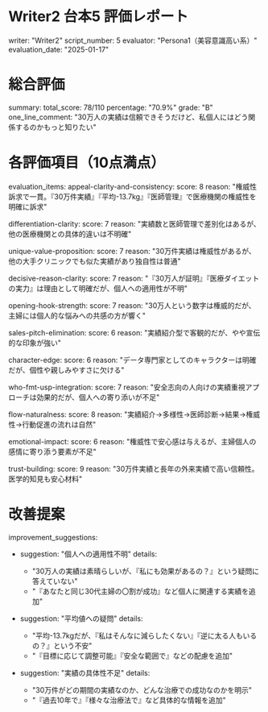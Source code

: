 # Writer2 台本5 評価レポート
writer: "Writer2"
script_number: 5
evaluator: "Persona1（美容意識高い系）"
evaluation_date: "2025-01-17"

# 総合評価
summary:
  total_score: 78/110
  percentage: "70.9%"
  grade: "B"
  one_line_comment: "30万人の実績は信頼できそうだけど、私個人にはどう関係するのかもっと知りたい"

# 各評価項目（10点満点）
evaluation_items:
  appeal-clarity-and-consistency:
    score: 8
    reason: "権威性訴求で一貫。『30万件実績』『平均-13.7kg』『医師管理』で医療機関の権威性を明確に訴求"
  
  differentiation-clarity:
    score: 7
    reason: "実績数と医師管理で差別化はあるが、他の医療機関との具体的違いは不明確"
  
  unique-value-proposition:
    score: 7
    reason: "30万件実績は権威性があるが、他の大手クリニックでも似た実績があり独自性は普通"
  
  decisive-reason-clarity:
    score: 7
    reason: "『30万人が証明』『医療ダイエットの実力』は理由として明確だが、個人への適用性が不明"
  
  opening-hook-strength:
    score: 7
    reason: "30万人という数字は権威的だが、主婦には個人的な悩みへの共感の方が響く"
  
  sales-pitch-elimination:
    score: 6
    reason: "実績紹介型で客観的だが、やや宣伝的な印象が強い"
  
  character-edge:
    score: 6
    reason: "データ専門家としてのキャラクターは明確だが、個性や親しみやすさに欠ける"
  
  who-fmt-usp-integration:
    score: 7
    reason: "安全志向の人向けの実績重視アプローチは効果的だが、個人への寄り添いが不足"
  
  flow-naturalness:
    score: 8
    reason: "実績紹介→多様性→医師診断→結果→権威性→行動促進の流れは自然"
  
  emotional-impact:
    score: 6
    reason: "権威性で安心感は与えるが、主婦個人の感情に寄り添う要素が不足"
  
  trust-building:
    score: 9
    reason: "30万件実績と長年の外来実績で高い信頼性。医学的知見も安心材料"

# 改善提案
improvement_suggestions:
  - suggestion: "個人への適用性不明"
    details: 
      - "30万人の実績は素晴らしいが、『私にも効果があるの？』という疑問に答えていない"
      - "『あなたと同じ30代主婦の〇割が成功』など個人に関連する実績を追加"
  
  - suggestion: "平均値への疑問"
    details:
      - "平均-13.7kgだが、『私はそんなに減らしたくない』『逆に太る人もいるの？』という不安"
      - "『目標に応じて調整可能』『安全な範囲で』などの配慮を追加"
  
  - suggestion: "実績の具体性不足"
    details:
      - "30万件がどの期間の実績なのか、どんな治療での成功なのかを明示"
      - "『過去10年で』『様々な治療法で』など具体的な情報を追加"